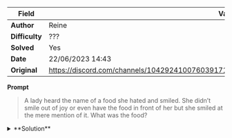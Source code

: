 |Field|Value|
|---|---|
|**Author**|Reine|
|**Difficulty**|???|
|**Solved**|Yes|
|**Date**|22/06/2023 14:43|
|**Original**|https://discord.com/channels/1042924100760391710/1110625554476040323/1121420312391712779|

**Prompt**
> A lady heard the name of a food she hated and smiled. She didn’t smile out of joy or even have the food in front of her but she smiled at the mere mention of it. What was the food?

<details>
  <summary>**Solution**</summary>
  
> Cheese, that is what you say to someone being photographed to make them smile
</details>
